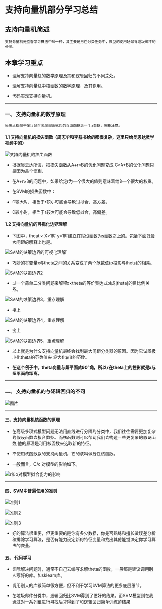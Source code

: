 # 支持向量机部分学习总结

## 支持向量机简述 

    支持向量机是监督学习算法中的一种，其主要是用在分类任务中，典型的使用场景有垃圾邮件的分类。
  
## 本章学习重点

* 理解支持向量机的数学原理及其和逻辑回归的不同之处。

* 理解支持向量机中核函数的数学原理，及其作用。

* 代码实现支持向量机。

---

### 一、 支持向量机的数学原理
   
    吴恩达视频中在讨论时总是假设我们的假设函数是一个s函数，需要注意。
    
#### 1.1 支持向量机的损失函数（周志华和李航书给的都很复杂，这里只给吴恩达教学视频中的）    

        
![支持向量机的损失函数](https://raw.githubusercontent.com/pengxl8518/machine_learning_Andrew_Ng/master/ex6-SVM/svm_theory/svm%E5%81%87%E8%AE%BE%E5%87%BD%E6%95%B0-%E5%90%B4%E6%81%A9%E8%BE%BE.png)
   
   * 根据吴恩达所言，把损失函数从A+r×B的优化问题变成 C×A+B的优化问题只是因为是个惯例。
    
   * 在A+r×B的问题中，如果给定r为一个很大的值则意味着给B一个很大的权重。
   
   * 在SVM的损失函数中：
   
   * C较大时，相当于r较小可能会导致过拟合，高方差。
   
   * C较小时，相当于r较大可能会导致低拟合，高偏差。
   
   
#### 1.2 支持向量机的可视化边界理解

   * 下图中，theat × X>1时 y=1时建立在假设函数为s函数之上的。包括下面对最大间距的解释上也是。

![SVM的决策边界的可视化理解1](https://github.com/pengxl8518/machine_learning_Andrew_Ng/blob/master/ex6-SVM/svm_theory/svm%E5%86%B3%E7%AD%96%E8%BE%B9%E7%95%8C.png)

   * 巧妙的将变量x与theta之间的关系变成了两个范数值(p投影与theta)的相乘。
    
![SVM的决策边界2](https://github.com/pengxl8518/machine_learning_Andrew_Ng/blob/master/ex6-SVM/svm_theory/svm%E5%86%B3%E7%AD%96%E8%BE%B9%E7%95%8C2.png)

   * 过一个简单二分类问题来解释x×theta的等价表达式pi成|theta|的反比例关系。
    
![SVM的决策边界3，重点理解](https://github.com/pengxl8518/machine_learning_Andrew_Ng/blob/master/ex6-SVM/svm_theory/svm%E5%86%B3%E7%AD%96%E8%BE%B9%E7%95%8C3(%E9%87%8D%E7%82%B9%E7%90%86%E8%A7%A3).png)
    
   * 接上
    
![SVM的决策边界4，重点理解](https://github.com/pengxl8518/machine_learning_Andrew_Ng/blob/master/ex6-SVM/svm_theory/svm%E5%86%B3%E7%AD%96%E8%BE%B9%E7%95%8C4(%E9%87%8D%E7%82%B9%E7%90%86%E8%A7%A3).png)
    
   * 接上
    
![SVM的决策边界5，重点理解](https://github.com/pengxl8518/machine_learning_Andrew_Ng/blob/master/ex6-SVM/svm_theory/svm%E5%86%B3%E7%AD%96%E8%BE%B9%E7%95%8C5(%E9%87%8D%E7%82%B9%E7%90%86%E8%A7%A33).png)
  
  * 以上就是为什么支持向量机最终会找到最大间距分类器的原因。因为它试图极小化theta的范数值来 极大化p(i)的范数。
  
  * **在这个例子中，theta向量与超平面成90°角，所以x在theta上的投影就是x与超平面的距离。**
  
---

### 二、 支持向量机的与逻辑回归的不同    

![图片](https://github.com/pengxl8518/machine_learning_Andrew_Ng/blob/master/ex6-SVM/svm_theory/svm%E5%92%8C%E9%80%BB%E8%BE%91%E5%9B%9E%E5%BD%92%E7%9A%84%E4%B8%80%E8%88%AC%E6%80%A7%E5%8C%BA%E5%88%AB.png)
    
---   
    
 #### 三、支持向量机核函数的原理
 
 
   * 在高级多项式模型问题无法用直线进行分隔的分类中，我们往往需要更加复杂的假设函数去拟合数据。而核函数则可以帮助我们去构造一些更复杂的假设函数,他的原理是利用核函数来选取新的特征。
    
   * 不使用核函数数的支持向量机，它的核叫做线性核函数。
    
   * 一般而言，C/o 对模型的影响如下。
    
   ![r和o对模型拟合能力的影响](https://github.com/pengxl8518/machine_learning_Andrew_Ng/blob/master/ex6-SVM/svm_theory/r%E4%B8%8Eo%E5%AF%B9%E6%A8%A1%E5%9E%8B%E7%9A%84%E5%BD%B1%E5%93%8D.png)
   
---   
   
#### 四、SVM中普遍使用的准则


![准则1](https://github.com/pengxl8518/machine_learning_Andrew_Ng/blob/master/ex6-SVM/svm_theory/svm%E7%9A%84%E4%B8%80%E4%BA%9B%E4%BD%BF%E7%94%A8%E5%87%86%E5%88%99.png)

![准则2](https://github.com/pengxl8518/machine_learning_Andrew_Ng/blob/master/ex6-SVM/svm_theory/svm%E7%9A%84%E4%B8%80%E4%BA%9B%E4%BD%BF%E7%94%A8%E5%87%86%E5%88%992.png)

![准则3](https://github.com/pengxl8518/machine_learning_Andrew_Ng/blob/master/ex6-SVM/svm_theory/svm%E7%9A%84%E4%B8%80%E4%BA%9B%E4%BD%BF%E7%94%A8%E5%87%86%E5%88%993.png)




   * 好的算法很重要，但更重要的是你有多少数据，你是否熟练和擅长做误差分析和排除学习算法，是否有能力设定新的特征变量和找出其他能觉决定你学习算法的变量。
    
    
    
#### 五、 代码学习

   * 实际解决问题时，通常不自己去编写求解theta的函数，一般都是建议调用别人写好的库。如sklearn库。
    
   *  调用别人的库很简单很方便，但不利于学习SVM算法的更多底层细节。
    
   * 在垃圾邮件分类中，逻辑回归比SVM得到了更好的结果。而SVM模型则在我通过对一系列值进行寻找后才得到了和逻辑回归简单训练的结果

    
    
    
    
    
    
    
 
 
    
 
    
    
    
    
    
    

  

